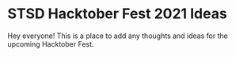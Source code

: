 # STSD Hacktober Fest 2021 Ideas

Hey everyone! This is a place to add any thoughts and ideas for the upcoming Hacktober Fest.
